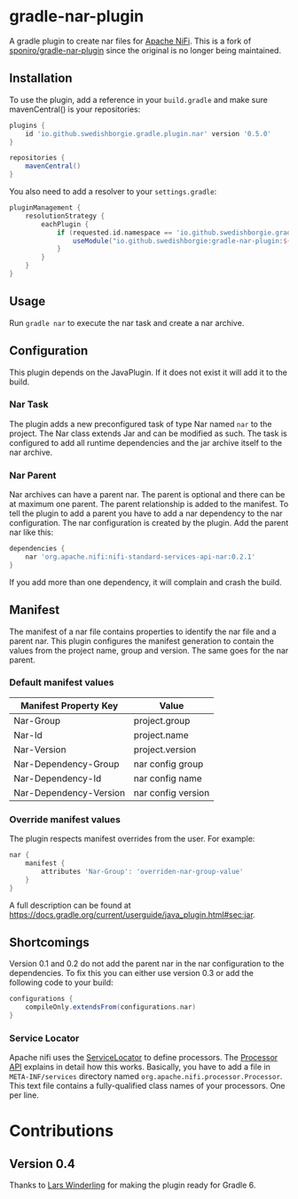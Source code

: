 # gradle-nar-plugin

A gradle plugin to create nar files for [Apache NiFi](http://nifi.apache.org).
This is a fork of [sponiro/gradle-nar-plugin](https://github.com/sponiro/gradle-nar-plugin) since the
original is no longer being maintained.

## Installation
To use the plugin, add a reference in your `build.gradle` and make sure mavenCentral() is your repositories:

```groovy
plugins {
    id 'io.github.swedishborgie.gradle.plugin.nar' version '0.5.0'
}

repositories {
    mavenCentral()
}
```

You also need to add a resolver to your `settings.gradle`:
```groovy
pluginManagement {
    resolutionStrategy {
        eachPlugin {
            if (requested.id.namespace == 'io.github.swedishborgie.gradle.plugin') {
                useModule("io.github.swedishborgie:gradle-nar-plugin:${requested.version}")
            }
        }
    }
}
```

## Usage

Run `gradle nar` to execute the nar task and create a nar archive.

## Configuration

This plugin depends on the JavaPlugin.
If it does not exist it will add it to the build.

### Nar Task
The plugin adds a new preconfigured task of type Nar named `nar` to the project.
The Nar class extends Jar and can be modified as such.
The task is configured to add all runtime dependencies and the jar archive itself to the nar archive.

### Nar Parent
Nar archives can have a parent nar.
The parent is optional and there can be at maximum one parent.
The parent relationship is added to the manifest.
To tell the plugin to add a parent you have to add a nar dependency to the nar configuration.
The nar configuration is created by the plugin.
Add the parent nar like this:

```groovy
dependencies {
    nar 'org.apache.nifi:nifi-standard-services-api-nar:0.2.1'
}
```

If you add more than one dependency, it will complain and crash the build.

## Manifest

The manifest of a nar file contains properties to identify the nar file and a parent nar.
This plugin configures the manifest generation to contain the values from the project name, group and version.
The same goes for the nar parent.

### Default manifest values

Manifest Property Key | Value
--- | ---
Nar-Group | project.group
Nar-Id | project.name
Nar-Version | project.version
Nar-Dependency-Group | nar config group
Nar-Dependency-Id | nar config name
Nar-Dependency-Version | nar config version

### Override manifest values
The plugin respects manifest overrides from the user.
For example:

```groovy
nar {
    manifest {
        attributes 'Nar-Group': 'overriden-nar-group-value'
    }
}
```

A full description can be found at https://docs.gradle.org/current/userguide/java_plugin.html#sec:jar.

## Shortcomings

Version 0.1 and 0.2 do not add the parent nar in the nar configuration to the dependencies.
To fix this you can either use version 0.3 or add the following code to your build:

```groovy
configurations {
    compileOnly.extendsFrom(configurations.nar)
}
```


### Service Locator

Apache nifi uses the [ServiceLocator](http://docs.oracle.com/javase/7/docs/api/java/util/ServiceLoader.html) to define processors. The [Processor API](https://nifi.apache.org/docs/nifi-docs/html/developer-guide.html#processor_api)
explains in detail how this works. Basically, you have to add a file in `META-INF/services` directory named
`org.apache.nifi.processor.Processor`. This text file contains a fully-qualified class names of your processors.
One per line.

# Contributions

## Version 0.4

Thanks to [Lars Winderling](https://github.com/kaHaleMaKai) for making the plugin ready for Gradle 6.
